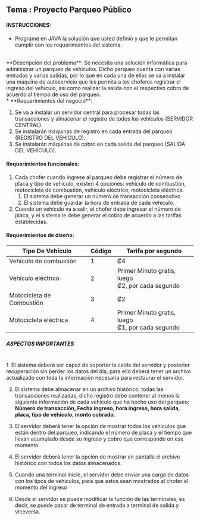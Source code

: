 ## Tema : Proyecto Parqueo Público

#### INSTRUCCIONES:

* Programe en JAVA la solución que usted definió y que le permitan cumplir con los requerimientos del
sistema.

<br>
**Descripción del problema**: Se necesita una solución informática para administrar un parqueo de
vehículos. Dicho parqueo cuenta con varias entradas y varias salidas, por lo que en cada una de ellas
se va a instalar una máquina de autoservicio que les permita a los choferes registrar el ingreso del
vehículo, así como realizar la salida con el respectivo cobro de acuerdo al tiempo de uso del parqueo.

<br>
* **Requerimientos del negocio**:

1. Se va a instalar un servidor central para procesar todas las transacciones y almacenar el
registro de todos los vehículos (SERVIDOR CENTRAL).
2. Se instalarán máquinas de registro en cada entrada del parqueo (REGISTRO DEL VEHÍCULO).
3. Se instalarán máquinas de cobro en cada salida del parqueo (SALIDA DEL VEHÍCULO).

#### Requerimientos funcionales:

1. Cada chofer cuando ingrese al parqueo debe registrar el número de placa y tipo de vehículo,
existen 4 opciones: vehículo de combustión, motocicleta de combustión, vehículo eléctrico,
motocicleta eléctrica.
    1. El sistema debe generar un número de transacción consecutivo
    2. El sistema debe guardar la hora de entrada de cada vehículo.
2. Cuando un vehículo va a salir, el chofer debe ingresar el número de placa, y el sistema le debe
generar el cobro de acuerdo a las tarifas establecidas.

#### Requerimientos de diseño:

| Tipo De Vehículo | Código | Tarifa por segundo |
| ---------------- | ------ | ------------------ |
| Vehículo de combustión | 1 | ₡4 |
| Vehículo eléctrico | 2 | Primer Minuto gratis, luego<br>₡2, por cada segundo |
| Motocicleta de Combustión | 3 | ₡2 |
| Motocicleta eléctrica | 4 | Primer Minuto gratis, luego<br>₡1, por cada segundo |

##### ASPECTOS IMPORTANTES
<br>
1. El sistema deberá ser capaz de soportar la caída del servidor y posterior recuperación sin
perder los datos del día, para ello deberá tener un archivo actualizado con toda la información
necesaria para restaurar el servidor.

2. El sistema debe almacenar en un archivo histórico, todas las transacciones realizadas, dicho
registro debe contener al menos la siguiente información de cada vehículo que ha hecho uso del
parqueo: **Número de transacción, Fecha ingreso, hora ingreso, hora salida, placa, tipo de vehículo,
monto cobrado.**

3. El servidor deberá tener la opción de mostrar todos los vehículos que están dentro del parqueo,
indicando el número de placa y el tiempo que llevan acumulado desde su ingreso y cobro que
corresponde en ese momento.
4. El servidor deberá tener la opción de mostrar en pantalla el archivo histórico con todos los
datos almacenados.
5. Cuando una terminal inicie, el servidor debe enviar una carga de datos con los tipos de
vehículos, para que estos sean mostrados al chofer al momento del ingreso
6. Desde el servidor se puede modificar la función de las terminales, es decir, se puede pasar de
terminal de entrada a terminal de salida y viceversa.
